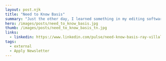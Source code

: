 ```yaml
---
layout: post.njk
title: "Need to Know Basis"
summary: "Just the other day, I learned something in my editing software...ScreenFlow that shocked me. It's one of those things that saved me so much time, it felt like I gained an extra lung and became more efficient at breathing. And I did it in the middle of that project."
hero: /images/posts/need_to_know_basis.jpg
thumb: /images/posts/need_to_know_basis_tn.jpg
links:
  - linkedin: https://www.linkedin.com/pulse/need-know-basis-ray-villalobos/
tags:
  - external
  - Apply Newsletter
---
```

